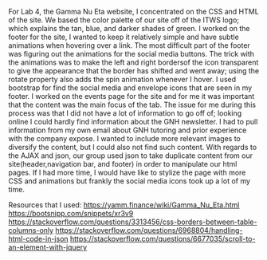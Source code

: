 For Lab 4, the Gamma Nu Eta website, I concentrated on the CSS and HTML of the site. We based the color palette of our site off of the ITWS logo; which explains the tan, blue, and darker shades of green. I worked on the footer for the site, I wanted to keep it relatively simple and have subtle animations when hovering over a link. The most difficult part of the footer was figuring out the animations for the social media buttons. The trick with the animations was to make the left and right bordersof the icon transparent to give the appearance that the border has shifted and went away; using the rotate property also adds the spin animation whenever I hover. I used bootstrap for find the social media and envelope icons that are seen in my footer. 
I worked on the events page for the site and for me it was important that the content was the main focus of the tab. The issue for me during this process was that I did not have a lot of information to go off of; looking online I could hardly find information about the GNH newsletter. I had to pull information from my own email about GNH tutoring and prior experience with the company expose. I wanted to include more relevant images to diversify the content, but I could also not find such content. With regards to the AJAX and json, our group used json to take duplicate content from our site(header,navigation bar, and footer) in order to manipulate our html pages.
If I had more time, I would have like to stylize the page with more CSS and animations but frankly the social media icons took up a lot of my time.

Resources that I used:
https://yamm.finance/wiki/Gamma_Nu_Eta.html
https://bootsnipp.com/snippets/xr3v9
https://stackoverflow.com/questions/3313456/css-borders-between-table-columns-only
https://stackoverflow.com/questions/6968804/handling-html-code-in-json
https://stackoverflow.com/questions/6677035/scroll-to-an-element-with-jquery
